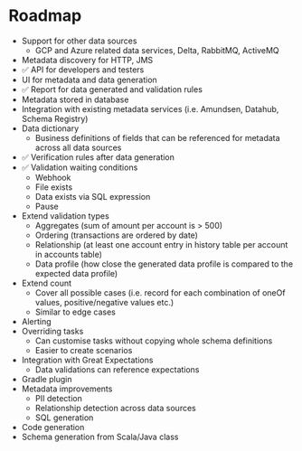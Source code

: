 # Roadmap

- Support for other data sources
    - GCP and Azure related data services, Delta, RabbitMQ, ActiveMQ
- Metadata discovery for HTTP, JMS
- :white_check_mark: API for developers and testers
- UI for metadata and data generation
- :white_check_mark: Report for data generated and validation rules
- Metadata stored in database
- Integration with existing metadata services (i.e. Amundsen, Datahub, Schema Registry)
- Data dictionary
    - Business definitions of fields that can be referenced for metadata across all data sources
- :white_check_mark: Verification rules after data generation
- :white_check_mark: Validation waiting conditions
    - Webhook
    - File exists
    - Data exists via SQL expression
    - Pause
- Extend validation types
    - Aggregates (sum of amount per account is > 500)
    - Ordering (transactions are ordered by date)
    - Relationship (at least one account entry in history table per account in accounts table)
    - Data profile (how close the generated data profile is compared to the expected data profile)
- Extend count
    - Cover all possible cases (i.e. record for each combination of oneOf values, positive/negative values etc.)
    - Similar to edge cases
- Alerting
- Overriding tasks
    - Can customise tasks without copying whole schema definitions
    - Easier to create scenarios
- Integration with Great Expectations
    - Data validations can reference expectations
- Gradle plugin
- Metadata improvements
    - PII detection
    - Relationship detection across data sources
    - SQL generation
- Code generation
- Schema generation from Scala/Java class

